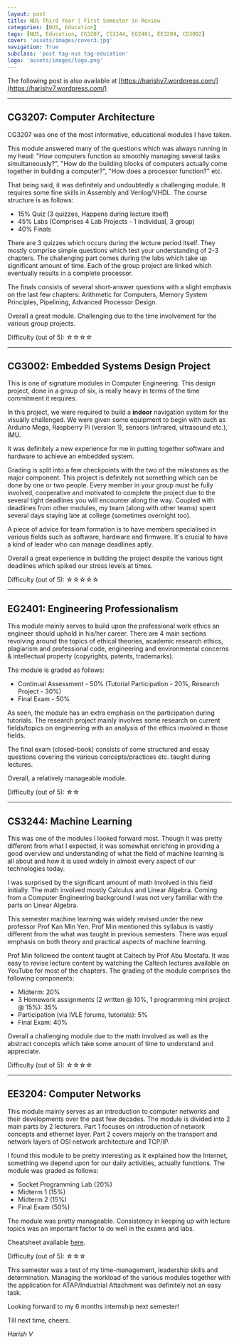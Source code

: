 ```yaml
---
layout: post
title: NUS Third Year | First Semester in Review
categories: [NUS, Education]
tags: [NUS, Education, CG3207, CS3244, EG2401, EE3204, CG3002]
cover: 'assets/images/cover3.jpg'
navigation: True
subclass: 'post tag-nus tag-education'
logo: 'assets/images/logo.png'
---
```


The following post is also available at [https://harishv7.wordpress.com/](https://harishv7.wordpress.com/)

<hr>

<h2> CG3207: Computer Architecture </h2>

CG3207 was one of the most informative, educational modules I have taken. 

This module answered many of the questions which was always running in my head: "How computers function so smoothly managing several tasks simultaneously?", "How do the building blocks of computers actually come together in building a computer?", "How does a processor function?" etc.

That being said, it was definitely and undoubtedly a challenging module. It requires some fine skills in Assembly and Verilog/VHDL. The course structure is as follows:

- 15% Quiz (3 quizzes, Happens during lecture itself)
- 45% Labs (Comprises 4 Lab Projects - 1 individual, 3 group)
- 40% Finals

There are 3 quizzes which occurs during the lecture period itself. They mostly comprise simple questions which test your understanding of 2-3 chapters. The challenging part comes during the labs which take up significant amount of time. Each of the group project are linked which eventually results in a complete processor.

The finals consists of several short-answer questions with a slight emphasis on the last few chapters: Arithmetic for Computers, Memory System Principles, Pipelining, Advanced Processor Design.

Overall a great module. Challenging due to the time involvement for the various group projects.

Difficulty (out of 5): ☆☆☆☆

<hr>

<h2> CG3002: Embedded Systems Design Project </h2>

This is one of signature modules in Computer Engineering. This design project, done in a group of six, is really heavy in terms of the time commitment it requires. 

In this project, we were required to build a **indoor** navigation system for the visually challenged. We were given some equipment to begin with such as Arduino Mega, Raspberry Pi (version 1), sensors (infrared, ultrasound etc.), IMU.

It was definitely a new experience for me in putting together software and hardware to achieve an embedded system.

Grading is split into a few checkpoints with the two of the milestones as the major component. This project is definitely not something which can be done by one or two people. Every member in your group must be fully involved, cooperative and motivated to complete the project due to the several tight deadlines you will encounter along the way. Coupled with deadlines from other modules, my team (along with other teams) spent several days staying late at college (sometimes overnight too).

A piece of advice for team formation is to have members specialised in various fields such as software, hardware and firmware. It's crucial to have a kind of leader who can manage deadlines aptly.

Overall a great experience in building the project despite the various tight deadlines which spiked our stress levels at times.

Difficulty (out of 5): ☆☆☆☆☆

<hr>

<h2> EG2401: Engineering Professionalism </h2>

This module mainly serves to build upon the professional work ethics an engineer should uphold in his/her career. There are 4 main sections revolving around the topics of ethical theories, academic research ethics, plagiarism and professional code, engineering and environmental concerns & intellectual property (copyrights, patents, trademarks).

The module is graded as follows:

- Continual Assessment - 50% (Tutorial Participation - 20%, Research Project - 30%)
- Final Exam - 50%

As seen, the module has an extra emphasis on the participation during tutorials. The research project mainly involves some research on current fields/topics on engineering with an analysis of the ethics involved in those fields.

The final exam (closed-book) consists of some structured and essay questions covering the various concepts/practices etc. taught during lectures.

Overall, a relatively manageable module.

Difficulty (out of 5): ☆☆

<hr>

<h2> CS3244: Machine Learning </h2>

This was one of the modules I looked forward most. Though it was pretty different from what I expected, it was somewhat enriching in providing a good overview and understanding of what the field of machine learning is all about and how it is used widely in almost every aspect of our technologies today.

I was surprised by the significant amount of math involved in this field initially. The math involved mostly Calculus and Linear Algebra. Coming from a Computer Engineering background I was not very familiar with the parts on Linear Algebra.

This semester machine learning was widely revised under the new professor Prof Kan Min Yen. Prof Min mentioned this syllabus is vastly different from the what was taught in previous semesters. There was equal emphasis on both theory and practical aspects of machine learning.

Prof Min followed the content taught at Caltech by Prof Abu Mostafa. It was easy to revise lecture content by watching the Caltech lectures available on YouTube for most of the chapters. The grading of the module comprises the following components:

- Midterm: 20%
- 3 Homework assignments (2 written @ 10%, 1 programming mini project @ 15%): 35%
- Participation (via IVLE forums, tutorials): 5%
- Final Exam: 40%

Overall a challenging module due to the math involved as well as the abstract concepts which take some amount of time to understand and appreciate.

Difficulty (out of 5): ☆☆☆☆

<hr>

<h2> EE3204: Computer Networks </h2>

This module mainly serves as an introduction to computer networks and their developments over the past few decades. The module is divided into 2 main parts by 2 lecturers. Part 1 focuses on introduction of network concepts and ethernet layer. Part 2 covers majorly on the transport and network layers of OSI network architecture and TCP/IP.

I found this module to be pretty interesting as it explained how the Internet, something we depend upon for our daily activities, actually functions. The module was graded as follows:

- Socket Programming Lab (20%)
- Midterm 1 (15%)
- Midterm 2 (15%)
- Final Exam (50%)

The module was pretty manageable. Consistency in keeping up with lecture topics was an important factor to do well in the exams and labs.

Cheatsheet available [here](https://drive.google.com/open?id=0BwSVKyZQM1obclFxSDBXdENRVjA).

Difficulty (out of 5): ☆☆☆

This semester was a test of my time-management, leadership skills and determination. Managing the workload of the various modules together with the application for ATAP/Industrial Attachment was definitely not an easy task.

Looking forward to my 6 months internship next semester!

 Till next time, cheers.

*Harish V*